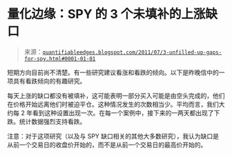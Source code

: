 <!--yml

分类：未分类

日期：2024-05-18 08:57:08

-->

# 量化边缘：SPY 的 3 个未填补的上涨缺口

> 来源：[`quantifiableedges.blogspot.com/2011/07/3-unfilled-up-gaps-for-spy.html#0001-01-01`](http://quantifiableedges.blogspot.com/2011/07/3-unfilled-up-gaps-for-spy.html#0001-01-01)

短期方向目前尚不清楚。有一些研究建议看涨和看跌的倾向。以下是昨晚信中的一项具有看跌倾向的有趣研究。

每天上涨的缺口都没有被填补，这可能表明一部分买入可能是由空头完成的，他们在价格开始远离他们时被迫平仓。这种情况发生的次数相当少。平均而言，我们大约每 2 年看到这种设置出现一次。在每一个案例中，接下来的一两天都出现了下跌。统计数据强烈支持看跌。

注意：对于这项研究（以及与 SPY 缺口相关的其他大多数研究），我认为缺口是从前一个交易日的收盘价开始的，而不是从前一个交易日的最高价开始的。
